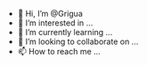 - 👋 Hi, I’m @Grigua
- 👀 I’m interested in ...
- 🌱 I’m currently learning ...
- 💞️ I’m looking to collaborate on ...
- 📫 How to reach me ...

<!---
Grigua/Grigua is a ✨ special ✨ repository because its `README.md` (this file) appears on your GitHub profile.
You can click the Preview link to take a look at your changes.
--->
